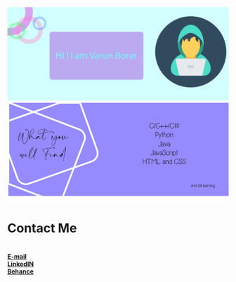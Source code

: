 <!-- ### Hi there 👋, I am Varun Borar -->

<img src ="https://github.com/varunborar/varunborar/blob/master/Banner1edit.png">
<img src="https://github.com/varunborar/varunborar/blob/master/Banner2edit.png">
<h1>Contact Me<h1>
        <h4>   <a href = "mailto:varunborar@gmail.com">     E-mail </a> <br>
               <a href = "https://www.linkedin.com/in/varun-borar/">     LinkedIN </a> <br>
               <a href = "https://www.behance.net/varunborar">     Behance </a>
        </h4>


<!--
**varunborar/varunborar** is a ✨ _special_ ✨ repository because its `README.md` (this file) appears on your GitHub profile.

Here are some ideas to get you started:

- 🔭 I’m currently working on ...
- 🌱 I’m currently learning ...
- 👯 I’m looking to collaborate on ...
- 🤔 I’m looking for help with ...
- 💬 Ask me about ...
- 📫 How to reach me: ...
- 😄 Pronouns: ...
- ⚡ Fun fact: ...
-->
